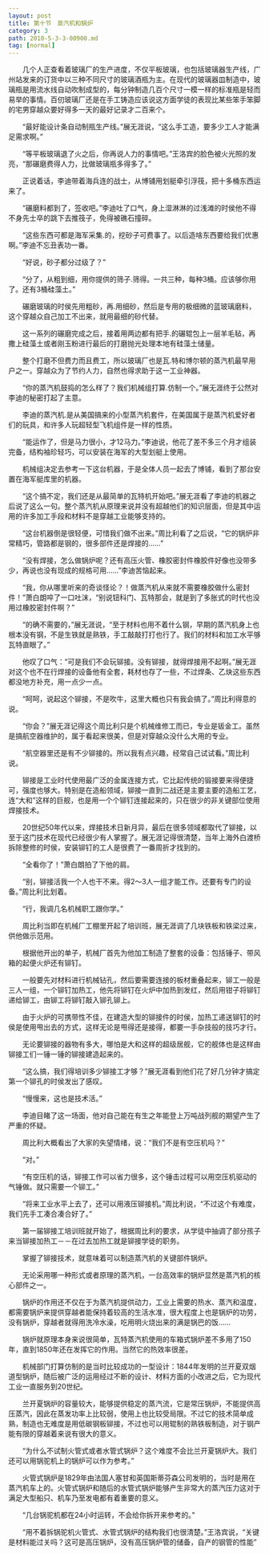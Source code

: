 ```yaml
---
layout: post
title: 第十节　蒸汽机和锅炉
category: 3
path: 2010-5-3-3-00900.md
tag: [normal]
---
```


　　几个人正查看着玻璃厂的生产进度，不仅平板玻璃，也包括玻璃器生产线，广州站发来的订货中以三种不同尺寸的玻璃酒瓶为主。在现代的玻璃器皿制造中，玻璃瓶是用流水线自动吹制成型的，每分钟制造几百个尺寸一模一样的标准瓶是轻而易举的事情。百仞玻璃厂还是在手工铸造应该说这方面学徒的表现比某些笨手笨脚的宅男穿越众要好得多一天的最好记录才二百来个。

　　“最好能设计条自动制瓶生产线。”展无涯说，“这么手工造，要多少工人才能满足需求啊。”

　　“等平板玻璃退了火之后，你再说人力的事情吧。”王洛宾的脸色被火光照的发亮，“那碾磨费得人力，比做玻璃瓶多得多了。”

　　正说着话，李迪带着海兵连的战士，从博铺用划艇牵引浮筏，把十多桶东西运来了。

　　“碾磨料都到了，签收吧。”李迪吐了口气，身上湿淋淋的过浅滩的时侯他不得不身先士卒的跳下去推筏子，免得被礁石撞碎。

　　“这些东西可都是海军采集.的，挖砂子可费事了。以后造啥东西要给我们优惠啊。”李迪不忘丑表功一番。

　　“好说，砂子都分过级了？”

　　“分了，从粗到细，用你提供的筛子.筛得。一共三种，每种3桶。应该够你用了。还有3桶硅藻土。”

　　碾磨玻璃的时侯先用粗砂，再.用细砂，然后是专用的极细微的蓝玻璃磨料，这个穿越众自己加工不出来，就用最细的砂代替。

　　这一系列的碾磨完成之后，接着用两边都有把手.的碾辊包上一层羊毛毡，再撒上硅藻土或者刚玉粉进行最后的打磨抛光处理本地有硅藻土储量。

　　整个打磨不但费力而且费工，所以玻璃厂也是瓦.特和博尔顿的蒸汽机最早用户之一。穿越众为了节约人力，自然也得求助于这一工业神器。

　　“你的蒸汽机鼓捣的怎么样了？我们机械组打算.仿制一个。”展无涯终于公然对李迪的秘密打起了主意。

　　李迪的蒸汽机.是从美国搞来的小型蒸汽机套件，在美国属于是蒸汽机爱好者们的玩具，和许多人玩超轻型飞机组件是一样的性质。

　　“能运作了，但是马力很小，才12马力。”李迪说，他花了差不多三个月才组装完备，结构袖珍轻巧，可以安装在海军的大型划艇上使用。

　　机械组决定去参考一下这台机器，于是全体人员一起去了博铺，看到了那台安置在海军艇库里的机器。

　　“这个搞不定，我们还是从最简单的瓦特机开始吧。”展无涯看了李迪的机器之后说了这么一句。整个蒸汽机从原理来说并没有超越他们的知识层面，但是其中运用的许多加工手段和材料不是穿越工业能够支持的。

　　“这台机器倒是很轻便，可惜我们做不出来。”周比利看了之后说，“它的锅炉非常精巧，管路都是钢的，很多部件还是焊接的……”

　　“没有焊接，怎么做锅炉呢？还有高压火管、橡胶密封件橡胶件好像也没带多少，再说也没有现成的规格可用……”李迪苦恼起来。

　　“我，你从哪里听来的奇谈怪论？！做蒸汽机从来就不需要橡胶做什么密封件！”萧白朗啐了一口吐沫，“别说钮科门、瓦特那会，就是到了多胀式的时代也没用过橡胶密封件啊？”

　　“的确不需要的，”展无涯说，“至于材料也用不着什么钢，早期的蒸汽机身上也根本没有钢，不是生铁就是熟铁，手工敲敲打打也行了。我们的材料和加工水平够瓦特直眼了。”

　　他叹了口气：“可是我们不会玩铆接。没有铆接，就得焊接用不起啊。”展无涯对这个也不在行焊接的设备他有全套，耗材也存了一些，不过焊条、乙炔这些东西都没地方补充，用一点少一点。

　　“呵呵，说起这个铆接，不是吹牛，这里大概也只有我会搞了。”周比利得意的说。

　　“你会？”展无涯记得这个周比利只是个机械维修工而已，专业是钣金工。虽然是搞航空器维护的，属于看起来很美，但是对穿越众没什么大用的专业。

　　“航空器里还是有不少铆接的。所以我有点兴趣，经常自己试试看。”周比利说。

　　铆接是工业时代使用最广泛的金属连接方式，它比起传统的锻接要来得便捷可，强度也够大。特别是在造船领域，铆接一直到二战还是主要主要的造船工艺，连“大和”这样的巨舰，也是用一个个铆钉连接起来的，只在很少的非关键部位使用焊接技术。

　　20世纪50年代以来，焊接技术日新月异，最后在很多领域都取代了铆接，以至于这门技术在现代已经很少有人掌握了。展无涯记得很清楚，当年上海外白渡桥拆除整修的时侯，安装铆钉的工人是很费了一番周折才找到的。

　　“全看你了！”萧白朗拍了下他的肩。

　　“别，铆接活我一个人也干不来。得2～3人一组才能工作。还要有专门的设备。”周比利比划着。

　　“行，我调几名机械职工跟你学。”

　　周比利当即在机械厂工棚里开起了培训班，展无涯调了几块铁板和铁梁过来，供他做示范用。

　　根据他开出的单子，机械厂首先为他加工制造了整套的设备：包括锤子、带风箱的起便火炉还有铆钉。

　　一般要先对材料进行机械钻孔，然后要需要连接的板材重叠起来，铆工一般是三人一组，一个铆钉加热工，他先将铆钉在火炉中加热到发红，然后用钳子将铆钉递给铆工，由铆工将铆钉敲入铆孔铆上。

　　由于火炉的可携带性不佳，在建造大型的铆接件的时侯，加热工递送铆钉的时侯是使用甩出去的方式，这样无论是甩得还是接得，都要一手杂技般的技巧才行。

　　无论要铆接的器物有多大，哪怕是大和这样的超级居舰，它的舰体也是这样由铆接工们一锤一锤的铆接建造起来的。

　　“这么搞，我们得培训多少铆接工才够？”展无涯看到他们花了好几分钟才搞定第一个铆孔的时侯发出了感叹。

　　“慢慢来，这也是技术活。”

　　李迪目睹了这一场面，他对自己能在有生之年能登上万吨战列舰的期望产生了严重的怀疑。

　　周比利大概看出了大家的失望情绪，说：“我们不是有空压机吗？”

　　“对。”

　　“有空压机的话，铆接工作可以省力很多，这个锤击过程可以用空压机驱动的气锤做。就只需要一个铆工。”

　　“将来工业水平上去了，还可以用液压铆接机。”周比利说，“不过这个有难度，我们先手工凑合凑合好了。”

　　第一届铆接工培训班就开始了，根据周比利的要求，从学徒中抽调了部分孩子来当铆接加热工－－在过去加热工就是铆接学徒的职务。

　　掌握了铆接技术，就意味着可以制造蒸汽机的关键部件锅炉。

　　无论采用哪一种形式或者原理的蒸汽机，一台高效率的锅炉显然是蒸汽机的核心部件之一。

　　锅炉的作用还不仅在于为蒸汽机提供动力，工业上需要的热水、蒸汽和温度，都需要锅炉来提供穿越者能保持着较高的生活水准，很大程度上也是锅炉的功劳，没有锅炉，穿越者就得用洗冷水澡，吃用明火烧出来的满是锅巴的饭……

　　锅炉就原理本身来说很简单，瓦特蒸汽机使用的车箱式锅炉差不多用了150年，直到1850年还在发挥它的作用。当然它的热效率很差。

　　机械部门打算仿制的是当时比较成功的一型设计：1844年发明的兰开夏双烟道型锅炉，随后被广泛的运用经过不断的设计、材料方面的小改进之后，它为现代工业一直服务到20世纪。

　　兰开夏锅炉的容量较大，能够提供稳定的蒸汽流，它是常压锅炉，不能提供高压蒸汽，因此在蒸发功率上比较弱，使用上也比较受局限。不过它的技术简单成熟，制造也无难度是用低碳钢板铆接，不过也可以用辊制的熟铁板制造，对于钢产能有限的穿越着来说有很大的意义。

　　“为什么不试制火管式或者水管式锅炉？这个难度不会比兰开夏锅炉大。我们还可以用锅驼机上的锅炉可以作为参考。”

　　火管式锅炉是1829年由法国人塞甘和英国斯蒂芬森公司发明的，当时是用在蒸汽机车上的。火管式锅炉和随后的水管式锅炉能够产生非常大的蒸汽压力这对于满足大型船只、机车乃至发电都有着重要的意义。

　　“几台锅驼机都在24小时运转，不会给你拆开来参考的。”

　　“用不着拆锅驼机火管式、水管式锅炉的结构我们也很清楚。”王洛宾说，“关键是材料能过关吗？这可是高压锅炉，没有高压锅炉管的储备，自产的钢管的性能”